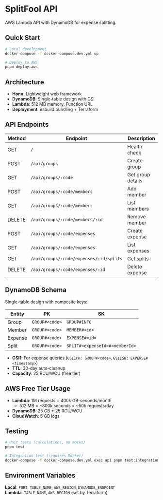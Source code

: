 # SplitFool API

AWS Lambda API with DynamoDB for expense splitting.

## Quick Start

```bash
# Local development
docker-compose -f docker-compose.dev.yml up

# Deploy to AWS
pnpm deploy:aws
```

## Architecture

- **Hono**: Lightweight web framework
- **DynamoDB**: Single-table design with GSI
- **Lambda**: 512 MB memory, Function URL
- **Deployment**: esbuild bundling + Terraform

## API Endpoints

| Method | Endpoint | Description |
|--------|----------|-------------|
| GET | `/` | Health check |
| POST | `/api/groups` | Create group |
| GET | `/api/groups/:code` | Get group details |
| POST | `/api/groups/:code/members` | Add member |
| GET | `/api/groups/:code/members` | List members |
| DELETE | `/api/groups/:code/members/:id` | Remove member |
| POST | `/api/groups/:code/expenses` | Create expense |
| GET | `/api/groups/:code/expenses` | List expenses |
| GET | `/api/groups/:code/expenses/:id/splits` | Get splits |
| DELETE | `/api/groups/:code/expenses/:id` | Delete expense |

## DynamoDB Schema

Single-table design with composite keys:

| Entity | PK | SK |
|--------|----|----|
| Group | `GROUP#<code>` | `GROUP#INFO` |
| Member | `GROUP#<code>` | `MEMBER#<id>` |
| Expense | `GROUP#<code>` | `EXPENSE#<id>` |
| Split | `GROUP#<code>` | `SPLIT#<expenseId>#<memberId>` |

- **GSI1**: For expense queries (`GSI1PK: GROUP#<code>`, `GSI1SK: EXPENSE#<timestamp>`)
- **TTL**: 30-day auto-cleanup
- **Capacity**: 25 RCU/WCU (free tier)

## AWS Free Tier Usage

- **Lambda**: 1M requests + 400k GB-seconds/month
  - 512 MB = ~800k seconds = ~50k requests/day
- **DynamoDB**: 25 GB + 25 RCU/WCU
- **CloudWatch**: 5 GB logs

## Testing

```bash
# Unit tests (calculations, no mocks)
pnpm test

# Integration test (requires Docker)
docker-compose -f docker-compose.dev.yml exec api pnpm test:integration
```

## Environment Variables

**Local**: `PORT`, `TABLE_NAME`, `AWS_REGION`, `DYNAMODB_ENDPOINT`  
**Lambda**: `TABLE_NAME`, `AWS_REGION` (set by Terraform)